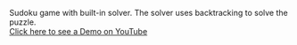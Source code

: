 Sudoku game with built-in solver. The solver uses backtracking to solve the puzzle. <br>
<a href = "https://youtu.be/aN0Qx1vYW2Q target = _blank">Click here to see a Demo on YouTube</a>
<image scr = "picture/demo.png" width = 100% width = 100%>

